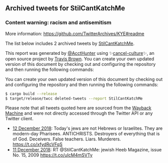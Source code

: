 ## Archived tweets for StilCantKatchMe
### Content warning: racism and antisemitism
More information: https://github.com/TwitterArchives/KYE#readme

The list below includes 2 archived tweets by
[StilCantKatchMe](https://twitter.com/StilCantKatchMe).



This report was generated by [@AcctHunter](https://twitter.com/accthunter) using ✨[cancel-culture](https://github.com/travisbrown/cancel-culture)✨,
an open source project by [Travis Brown](https://twitter.com/travisbrown). You can create your own
updated version of this document by checking out and configuring the repository and then running
the following commands:

You can create your own updated version of this document by checking out and configuring the
repository and then running the following commands:

```bash
$ cargo build --release
$ target/release/twcc deleted-tweets --report StilCantKatchMe
```

Please note that all tweets quoted here are sourced from the
[Wayback Machine](https://web.archive.org) and were not directly accessed through the Twitter API or
any Twitter client.

* [12 December 2018](https://web.archive.org/web/20181212050438/https://twitter.com/StilCantKatchMe/status/1072718850041483264): Today's jews are not Hebrews or Israelites. They are modern-day Pharisees. ANTICHRISTS. Destroyers of everything that is of God. Deceivers. False teachers. Liars. Murderers. https://t.co/xfydRcVFqS
* [11 December 2018](https://web.archive.org/web/20181211132829/https://twitter.com/StilCantKatchMe/status/1072483260184301569): RT @StilCantKatchMe: jewish Heeb Magazine, issue No. 15, 2009 https://t.co/uIcM4mSVTy
